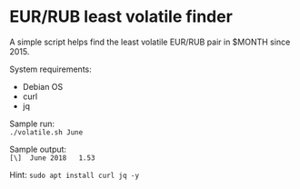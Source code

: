# EUR/RUB least volatile finder
A simple script helps find the least volatile EUR/RUB pair in $MONTH since 2015.

System requirements:
- Debian OS
- curl
- jq

Sample run: \
`./volatile.sh June`

Sample output: \
`[\]  June 2018   1.53`

Hint:
`sudo apt install curl jq -y`
